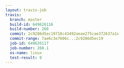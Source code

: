```yaml
---
layout: travis-job
travis:
  branch: master
  build-id: 649626116
  build-number: 260
  commit: 2c9286d5ec19718c43492aeae275cae372637a1c
  commit-range: 7ae6c3e7606c...2c9286d5ec19
  job-id: 649626117
  job-number: 260.1
  os-name: linux
  test-result: 0
---
```

